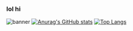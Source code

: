 ### lol hi
![banner](https://user-images.githubusercontent.com/73341835/150818472-6fdaf5f0-f5cd-46fc-8a7a-e576178cce74.png)
[![Anurag's GitHub stats](https://github-readme-stats.vercel.app/api?username=eremophobia&hide=issues,prs,contribs&count_private=true&theme=omni)](https://github.com/anuraghazra/github-readme-stats)
[![Top Langs](https://github-readme-stats.vercel.app/api/top-langs/?username=eremophobia)](https://github.com/anuraghazra/github-readme-stats)
